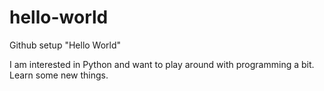 # hello-world
Github setup "Hello World"

I am interested in Python and want to play around with programming a bit. Learn some new things. 
